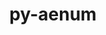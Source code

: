 ---
title: "py-aenum"
layout: cache
categories: [package, develop]
meta: {"versions": ["3.1.12"], "compilers": ["apple-clang@=15.0.0", "gcc@=11.3.0"], "oss": ["ubuntu22.04", "ventura"], "platforms": ["darwin", "linux"], "targets": ["aarch64", "x86_64_v3"], "stacks": ["ml-darwin-aarch64-mps", "ml-linux-x86_64-cpu", "ml-linux-x86_64-cuda", "root"], "num_specs": 8, "num_specs_by_stack": {"ml-darwin-aarch64-mps": 3, "root": 8, "ml-linux-x86_64-cuda": 5, "ml-linux-x86_64-cpu": 5}}
spec_details: [{"hash": "n4fqzvi7mc7dw55f66q27kg4aeljt4c7", "compiler": "apple-clang@=15.0.0", "versions": ["3.1.12"], "os": "ventura", "platform": "darwin", "target": "aarch64", "variants": ["build_system=python_pip"], "stacks": ["ml-darwin-aarch64-mps", "root"], "size": "-", "tarball": "https://binaries.spack.io/develop/build_cache/darwin-ventura-aarch64/apple-clang-15.0.0/py-aenum-3.1.12/darwin-ventura-aarch64-apple-clang-15.0.0-py-aenum-3.1.12-n4fqzvi7mc7dw55f66q27kg4aeljt4c7.spack"}, {"hash": "qq6neehovvky7dujaps7vhtslh3guyu3", "compiler": "apple-clang@=15.0.0", "versions": ["3.1.12"], "os": "ventura", "platform": "darwin", "target": "aarch64", "variants": ["build_system=python_pip"], "stacks": ["ml-darwin-aarch64-mps", "root"], "size": "-", "tarball": "https://binaries.spack.io/develop/build_cache/darwin-ventura-aarch64/apple-clang-15.0.0/py-aenum-3.1.12/darwin-ventura-aarch64-apple-clang-15.0.0-py-aenum-3.1.12-qq6neehovvky7dujaps7vhtslh3guyu3.spack"}, {"hash": "6chtdjtxs7deat5d35pg6ftwcdpk4d6f", "compiler": "apple-clang@=15.0.0", "versions": ["3.1.12"], "os": "ventura", "platform": "darwin", "target": "aarch64", "variants": ["build_system=python_pip"], "stacks": ["ml-darwin-aarch64-mps", "root"], "size": "-", "tarball": "https://binaries.spack.io/develop/build_cache/darwin-ventura-aarch64/apple-clang-15.0.0/py-aenum-3.1.12/darwin-ventura-aarch64-apple-clang-15.0.0-py-aenum-3.1.12-6chtdjtxs7deat5d35pg6ftwcdpk4d6f.spack"}, {"hash": "bokqxxm5637w4m65q2b6tx6mvt3wf4je", "compiler": "gcc@=11.3.0", "versions": ["3.1.12"], "os": "ubuntu22.04", "platform": "linux", "target": "x86_64_v3", "variants": ["build_system=python_pip"], "stacks": ["ml-linux-x86_64-cuda", "ml-linux-x86_64-cpu", "root"], "size": "-", "tarball": "https://binaries.spack.io/develop/build_cache/linux-ubuntu22.04-x86_64_v3/gcc-11.3.0/py-aenum-3.1.12/linux-ubuntu22.04-x86_64_v3-gcc-11.3.0-py-aenum-3.1.12-bokqxxm5637w4m65q2b6tx6mvt3wf4je.spack"}, {"hash": "dudvk6paw5fra26ymwcchmfdsqcwx5sy", "compiler": "gcc@=11.3.0", "versions": ["3.1.12"], "os": "ubuntu22.04", "platform": "linux", "target": "x86_64_v3", "variants": ["build_system=python_pip"], "stacks": ["ml-linux-x86_64-cuda", "ml-linux-x86_64-cpu", "root"], "size": "-", "tarball": "https://binaries.spack.io/develop/build_cache/linux-ubuntu22.04-x86_64_v3/gcc-11.3.0/py-aenum-3.1.12/linux-ubuntu22.04-x86_64_v3-gcc-11.3.0-py-aenum-3.1.12-dudvk6paw5fra26ymwcchmfdsqcwx5sy.spack"}, {"hash": "jnyye2isulftdo53jldku2qe4dxm6u7k", "compiler": "gcc@=11.3.0", "versions": ["3.1.12"], "os": "ubuntu22.04", "platform": "linux", "target": "x86_64_v3", "variants": ["build_system=python_pip"], "stacks": ["ml-linux-x86_64-cuda", "ml-linux-x86_64-cpu", "root"], "size": "-", "tarball": "https://binaries.spack.io/develop/build_cache/linux-ubuntu22.04-x86_64_v3/gcc-11.3.0/py-aenum-3.1.12/linux-ubuntu22.04-x86_64_v3-gcc-11.3.0-py-aenum-3.1.12-jnyye2isulftdo53jldku2qe4dxm6u7k.spack"}, {"hash": "lyp77lzyrq34bghv27fhceymljmjlcpk", "compiler": "gcc@=11.3.0", "versions": ["3.1.12"], "os": "ubuntu22.04", "platform": "linux", "target": "x86_64_v3", "variants": ["build_system=python_pip"], "stacks": ["ml-linux-x86_64-cuda", "ml-linux-x86_64-cpu", "root"], "size": "-", "tarball": "https://binaries.spack.io/develop/build_cache/linux-ubuntu22.04-x86_64_v3/gcc-11.3.0/py-aenum-3.1.12/linux-ubuntu22.04-x86_64_v3-gcc-11.3.0-py-aenum-3.1.12-lyp77lzyrq34bghv27fhceymljmjlcpk.spack"}, {"hash": "bxa5lxx3sndkjzf6w76rgklccivey734", "compiler": "gcc@=11.3.0", "versions": ["3.1.12"], "os": "ubuntu22.04", "platform": "linux", "target": "x86_64_v3", "variants": ["build_system=python_pip"], "stacks": ["ml-linux-x86_64-cuda", "ml-linux-x86_64-cpu", "root"], "size": "-", "tarball": "https://binaries.spack.io/develop/build_cache/linux-ubuntu22.04-x86_64_v3/gcc-11.3.0/py-aenum-3.1.12/linux-ubuntu22.04-x86_64_v3-gcc-11.3.0-py-aenum-3.1.12-bxa5lxx3sndkjzf6w76rgklccivey734.spack"}]
---